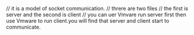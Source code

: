 // it is a model of socket communication.
// threre are two files 
// the first is server and the second is client 
// you can uer Vmvare run server first then use Vmware to run client.you will find that server  and client start to communicate.
